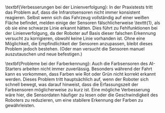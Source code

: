 \textbf{Verbesserungen bei der Linienverfolgung}: In der Praxistests tritt das Problem auf, dass die Infrarotsensoren nicht immer konsistent reagieren. Selbst wenn sich das Fahrzeug vollständig auf einer weißen Fläche befindet, melden einige der Sensoren fälschlicherweise \texttt{1}, als ob sie eine schwarze Linie erkannt hätten. Dies führt zu Fehlfunktionen bei der Linienverfolgung, da der Roboter auf Basis dieser falschen Erkennung versucht zu korrigieren, obwohl keine Linie vorhanden ist. Ohne eine Möglichkeit, die Empfindlichkeit der Sensoren anzupassen, bleibt dieses Problem jedoch bestehen. (Oder man versucht die Sensoren manuel auszutauschen und neue befestigen.)

\textbf{Probleme bei der Farberkennung}: Auch die Farbsensoren des AI-Starters arbeiten nicht immer zuverlässig. Besonders während der Fahrt kann es vorkommen, dass Farben wie Rot oder Grün nicht korrekt erkannt werden. Dieses Problem tritt hauptsächlich auf, wenn der Roboter sich schnell bewegt, was darauf hinweist, dass die Erfassungszeit der Farbsensoren möglicherweise zu kurz ist. Eine mögliche Verbesserung wäre hier, die Sensordaten häufiger zu lesen oder die Geschwindigkeit des Roboters zu reduzieren, um eine stabilere Erkennung der Farben zu gewährleisten.
